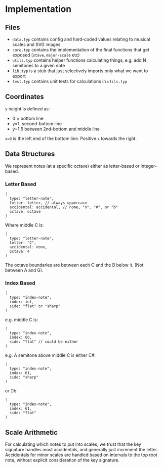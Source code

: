 # Implementation

## Files

* `data.typ` contains config and hard-coded values relating to musical scales and SVG images
* `core.typ` contains the implementation of the final functions that get exposed (`stave`, `major-scale` etc)
* `utils.typ` contains helper functions calculating things, e.g. add N semitones to a given note
* `lib.typ` is a stub that just selectively imports only what we want to export
* `test.typ` contains unit tests for calculations in `utils.typ`

## Coordinates

`y` height is defined as:

- 0 = bottom line
- y=1, second-bottom line
- y=1.5 between 2nd-bottom and middle line

`x=0` is the left end of the bottom line. Positive `x` towards the right.

## Data Structures

We represent notes (at a specific octave) either as letter-based or integer-based.

### Letter Based



```
(
  type: "letter-note",
  letter: letter, // always uppercase
  accidental: accidental, // none, "n", "#", or "b"
  octave: octave
)
```

Where middle C is:

```
(
  type: "letter-note",
  letter: "C",
  accidental: none,
  octave: 4
)
```

The octave boundaries are between each C and the B below it. (Not between A and G).

### Index Based

```
(
  type: "index-note",
  index: int,
  side: "flat" or "sharp"
)
```

e.g. middle C is:

```
(
  type: "index-note",
  index: 60,
  side: "flat" // could be either
)
```

e.g. A semitone above middle C is either C#:

```
(
  type: "index-note",
  index: 61,
  side: "sharp"
)
```

or Db

```
(
  type: "index-note",
  index: 61,
  side: "flat"
)
```

## Scale Arithmetic

For calculating which notes to put into scales, we trust that the key signature handles most accidentals, and generally just increment the letter.
Accidentals for minor scales are handled based on intervals to the top root note, without explicit consideration of the key signature.
